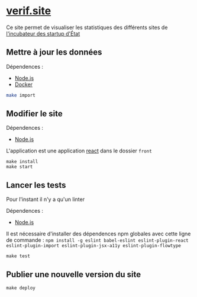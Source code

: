 # [verif.site](https://verif.site)

Ce site permet de visualiser les statistiques des différents sites de [l'incubateur des startup d'État](https://beta.gouv.fr)

## Mettre à jour les données


Dépendences :
 * [Node.js]
 * [Docker]


```sh
make import
```
## Modifier le site

Dépendences :
 * [Node.js]

L'application est une application [react] dans le dossier `front`

```
make install
make start
```

## Lancer les tests

Pour l'instant il n'y a qu'un linter

Dépendences :
 * [Node.js]

Il est nécessaire d'installer des dépendences npm globales avec cette ligne de commande : `npm install -g eslint babel-eslint eslint-plugin-react eslint-plugin-import eslint-plugin-jsx-a11y eslint-plugin-flowtype`


```
make test
```

## Publier une nouvelle version du site

```
make deploy
```



[Node.js]: https://nodejs.org/en/
[Docker]: https://www.docker.com/
[react]: https://facebook.github.io/react/
